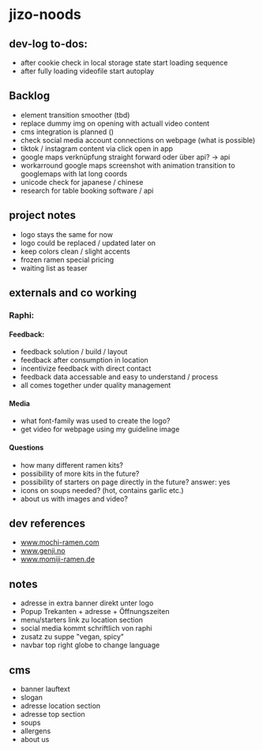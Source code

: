 # jizo-noods

## dev-log to-dos:

- after cookie check in local storage state start loading sequence
- after fully loading videofile start autoplay

## Backlog

- element transition smoother (tbd)
- replace dummy img on opening with actuall video content
- cms integration is planned ()
- check social media account connections on webpage (what is possible)
- tiktok / instagram content via click open in app
- google maps verknüpfung straight forward oder über api? -> api
- workarround google maps screenshot with animation transition to googlemaps with lat long coords
- unicode check for japanese / chinese
- research for table booking software / api

## project notes

- logo stays the same for now
- logo could be replaced / updated later on
- keep colors clean / slight accents
- frozen ramen special pricing
- waiting list as teaser

## externals and co working

### Raphi:

#### Feedback:

- feedback solution / build / layout
- feedback after consumption in location
- incentivize feedback with direct contact
- feedback data accessable and easy to understand / process
- all comes together under quality management

#### Media

- what font-family was used to create the logo?
- get video for webpage using my guideline image

#### Questions

- how many different ramen kits?
- possibility of more kits in the future?
- possibility of starters on page directly in the future? answer: yes
- icons on soups needed? (hot, contains garlic etc.)
- about us with images and video?

## dev references

- www.mochi-ramen.com
- www.genji.no
- www.momiji-ramen.de

## notes

- adresse in extra banner direkt unter logo
- Popup Trekanten + adresse + Öffnungszeiten
- menu/starters link zu location section
- social media kommt schriftlich von raphi
- zusatz zu suppe "vegan, spicy"
- navbar top right globe to change language

## cms

- banner lauftext
- slogan
- adresse location section
- adresse top section
- soups
- allergens
- about us
